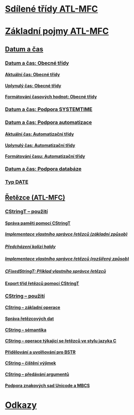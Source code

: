 # [Sdílené třídy ATL-MFC](atl-mfc-shared-classes.md)
# [Základní pojmy ATL-MFC](atl-mfc-concepts.md)
## [Datum a čas](date-and-time.md)
### [Datum a čas: Obecné třídy](date-and-time-general-purpose-classes.md)
#### [Aktuální čas: Obecné třídy](current-time-general-purpose-classes.md)
#### [Uplynulý čas: Obecné třídy](elapsed-time-general-purpose-classes.md)
#### [Formátování časových hodnot: Obecné třídy](formatting-time-values-general-purpose-classes.md)
### [Datum a čas: Podpora SYSTEMTIME](date-and-time-systemtime-support.md)
### [Datum a čas: Podpora automatizace](date-and-time-automation-support.md)
#### [Aktuální čas: Automatizační třídy](current-time-automation-classes.md)
#### [Uplynulý čas: Automatizační třídy](elapsed-time-automation-classes.md)
#### [Formátování času: Automatizační třídy](formatting-time-automation-classes.md)
### [Datum a čas: Podpora databáze](date-and-time-database-support.md)
### [Typ DATE](date-type.md)
## [Řetězce (ATL-MFC)](strings-atl-mfc.md)
### [CStringT – použití](using-cstringt.md)
#### [Správa paměti pomocí CStringT](memory-management-with-cstringt.md)
##### [Implementace vlastního správce řetězců (základní způsob)](implementation-of-a-custom-string-manager-basic-method.md)
##### [Předcházení kolizi haldy](avoidance-of-heap-contention.md)
##### [Implementace vlastního správce řetězců (rozšířený způsob)](implementation-of-a-custom-string-manager-advanced-method.md)
##### [CFixedStringT: Příklad vlastního správce řetězců](cfixedstringt-example-of-a-custom-string-manager.md)
#### [Export tříd řetězců pomocí CStringT](exporting-string-classes-using-cstringt.md)
### [CString – použití](using-cstring.md)
#### [CString – základní operace](basic-cstring-operations.md)
#### [Správa řetězcových dat](string-data-management.md)
#### [CString – sémantika](cstring-semantics.md)
#### [CString – operace týkající se řetězců ve stylu jazyka C](cstring-operations-relating-to-c-style-strings.md)
#### [Přidělování a uvolňování pro BSTR](allocating-and-releasing-memory-for-a-bstr.md)
#### [CString – čištění výjimek](cstring-exception-cleanup.md)
#### [CString – předávání argumentů](cstring-argument-passing.md)
#### [Podpora znakových sad Unicode a MBCS](unicode-and-multibyte-character-set-mbcs-support.md)
# [Odkazy](reference/toc.md)
